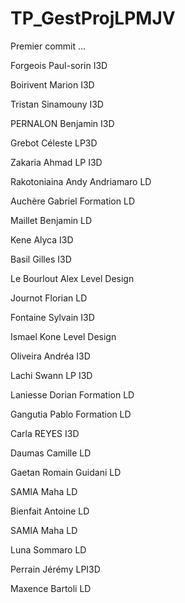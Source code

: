 # TP_GestProjLPMJV



Premier commit ...

Forgeois Paul-sorin I3D

Boirivent Marion I3D

Tristan Sinamouny I3D

PERNALON Benjamin I3D

Grebot Céleste LP3D

Zakaria Ahmad LP I3D

Rakotoniaina Andy Andriamaro LD

Auchère Gabriel Formation LD

Maillet Benjamin LD

Kene Alyca I3D

Basil Gilles I3D

Le Bourlout Alex Level Design

Journot Florian LD

Fontaine Sylvain I3D

Ismael Kone Level Design

Oliveira Andréa I3D

Lachi Swann LP I3D

Laniesse Dorian Formation LD

Gangutia Pablo Formation LD

Carla REYES I3D

Daumas Camille LD

Gaetan Romain Guidani LD

SAMIA Maha LD

Bienfait Antoine LD

SAMIA Maha LD

Luna Sommaro LD

Perrain Jérémy LPI3D

Maxence Bartoli LD
